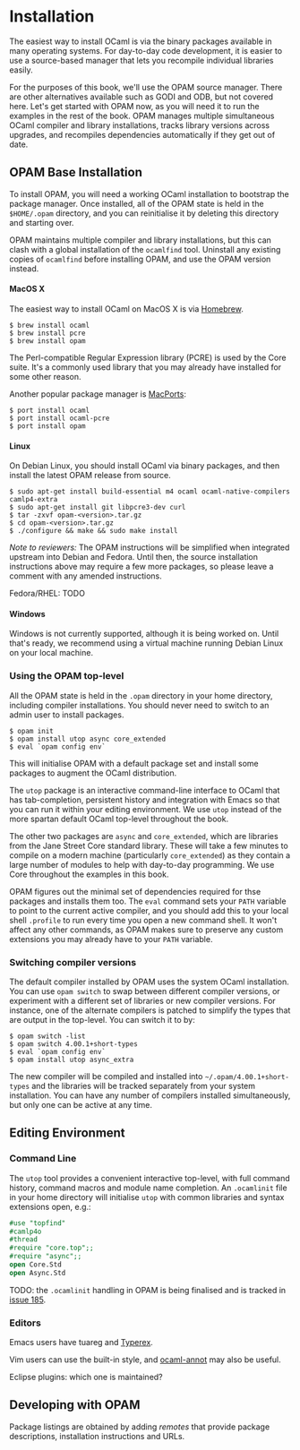 # Installation

The easiest way to install OCaml is via the binary packages available in
many operating systems.  For day-to-day code development, it is easier to
use a source-based manager that lets you recompile individual libraries
easily.

For the purposes of this book, we'll use the OPAM source manager.  There are
other alternatives available such as GODI and ODB, but not covered here.  Let's
get started with OPAM now, as you will need it to run the examples in the rest
of the book.  OPAM manages multiple simultaneous OCaml compiler and library
installations, tracks library versions across upgrades, and recompiles
dependencies automatically if they get out of date.

## OPAM Base Installation

To install OPAM, you will need a working OCaml installation to bootstrap the
package manager.  Once installed, all of the OPAM state is held in the
`$HOME/.opam` directory, and you can reinitialise it by deleting this directory
and starting over.

<important>
<title>OCamlfind and OPAM</title>

OPAM maintains multiple compiler and library installations, but this can clash
with a global installation of the `ocamlfind` tool.  Uninstall any existing
copies of `ocamlfind` before installing OPAM, and use the OPAM version instead.

</important>

#### MacOS X

The easiest way to install OCaml on MacOS X is via [Homebrew](http://github.com/mxcl/homebrew).

```
$ brew install ocaml
$ brew install pcre
$ brew install opam
```

The Perl-compatible Regular Expression library (PCRE) is used by the Core
suite.  It's a commonly used library that you may already have installed for
some other reason.

Another popular package manager is [MacPorts](http://macports.org):

```
$ port install ocaml
$ port install ocaml-pcre
$ port install opam
```

#### Linux

On Debian Linux, you should install OCaml via binary packages, and then install
the latest OPAM release from source.

```
$ sudo apt-get install build-essential m4 ocaml ocaml-native-compilers camlp4-extra
$ sudo apt-get install git libpcre3-dev curl
$ tar -zxvf opam-<version>.tar.gz
$ cd opam-<version>.tar.gz
$ ./configure && make && sudo make install
```

*Note to reviewers:* The OPAM instructions will be simplified when integrated
upstream into Debian and Fedora.  Until then, the source installation
instructions above may require a few more packages, so please leave a comment
with any amended instructions.

Fedora/RHEL: TODO

#### Windows

Windows is not currently supported, although it is being worked on.  Until that's
ready, we recommend using a virtual machine running Debian Linux on your local
machine.

### Using the OPAM top-level

All the OPAM state is held in the `.opam` directory in your home directory,
including compiler installations. You should never need to switch to an admin
user to install packages. 

```
$ opam init
$ opam install utop async core_extended
$ eval `opam config env`
```

This will initialise OPAM with a default package set
and install some packages to augment the OCaml distribution.

The `utop` package is an interactive command-line interface to OCaml that has
tab-completion, persistent history and integration with Emacs so that you can
run it within your editing environment.  We use `utop` instead of the more
spartan default OCaml top-level throughout the book.

The other two packages are `async` and `core_extended`, which are libraries
from the Jane Street Core standard library.  These will take a few minutes to
compile on a modern machine (particularly `core_extended`) as they contain a
large number of modules to help with day-to-day programming.  We use Core throughout
the examples in this book.

OPAM figures out the minimal set of dependencies required for thse packages
and installs them too.  The `eval` command sets your `PATH` variable to point
to the current active compiler, and you should add this to your local shell
`.profile` to run every time you open a new command shell.  It won't affect
any other commands, as OPAM makes sure to preserve any custom extensions you
may already have to your `PATH` variable.

### Switching compiler versions

The default compiler installed by OPAM uses the system OCaml installation. You
can use `opam switch` to swap between different compiler versions, or experiment
with a different set of libraries or new compiler versions. For instance, one
of the alternate compilers is patched to simplify the types that are output
in the top-level. You can switch it to by:

```
$ opam switch -list
$ opam switch 4.00.1+short-types
$ eval `opam config env`
$ opam install utop async_extra
```

The new compiler will be compiled and installed into
`~/.opam/4.00.1+short-types` and the libraries will be tracked separately from
your system installation.  You can have any number of compilers installed
simultaneously, but only one can be active at any time.

## Editing Environment

### Command Line

The `utop` tool provides a convenient interactive top-level, with full command
history, command macros and module name completion.  An `.ocamlinit` file in
your home directory will initialise `utop` with common libraries and syntax
extensions open, e.g.:

```ocaml
#use "topfind"
#camlp4o
#thread
#require "core.top";;
#require "async";;
open Core.Std
open Async.Std
```

TODO: the `.ocamlinit` handling in OPAM is being finalised and is tracked in [issue 185](https://github.com/OCamlPro/opam/issues/185).

### Editors

Emacs users have tuareg and [Typerex](http://www.typerex.org/).

Vim users can use the built-in style, and [ocaml-annot](http://github.com/avsm/ocaml-annot) may also be useful.

Eclipse plugins: which one is maintained?

## Developing with OPAM

Package listings are obtained by adding *remotes* that provide package
descriptions, installation instructions and URLs.
